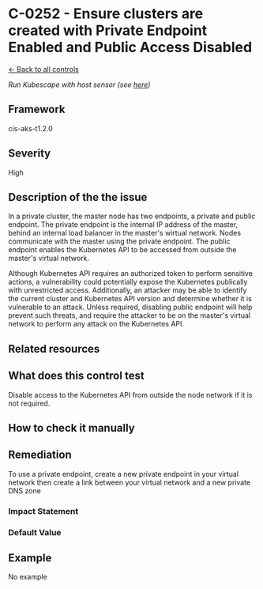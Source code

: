 # C-0252 - Ensure clusters are created with Private Endpoint Enabled and Public Access Disabled

[← Back to all controls](index.md)


_Run Kubescape with host sensor (see [here](../../components/host-sensor))_

## Framework

cis-aks-t1.2.0

## Severity

High

## Description of the the issue

In a private cluster, the master node has two endpoints, a private and public endpoint. The private endpoint is the internal IP address of the master, behind an internal load balancer in the master's wirtual network. Nodes communicate with the master using the private endpoint. The public endpoint enables the Kubernetes API to be accessed from outside the master's virtual network.

 Although Kubernetes API requires an authorized token to perform sensitive actions, a vulnerability could potentially expose the Kubernetes publically with unrestricted access. Additionally, an attacker may be able to identify the current cluster and Kubernetes API version and determine whether it is vulnerable to an attack. Unless required, disabling public endpoint will help prevent such threats, and require the attacker to be on the master's virtual network to perform any attack on the Kubernetes API.

## Related resources

## What does this control test

Disable access to the Kubernetes API from outside the node network if it is not required.

## How to check it manually

## Remediation

To use a private endpoint, create a new private endpoint in your virtual network then create a link between your virtual network and a new private DNS zone

### Impact Statement

### Default Value

## Example

No example
